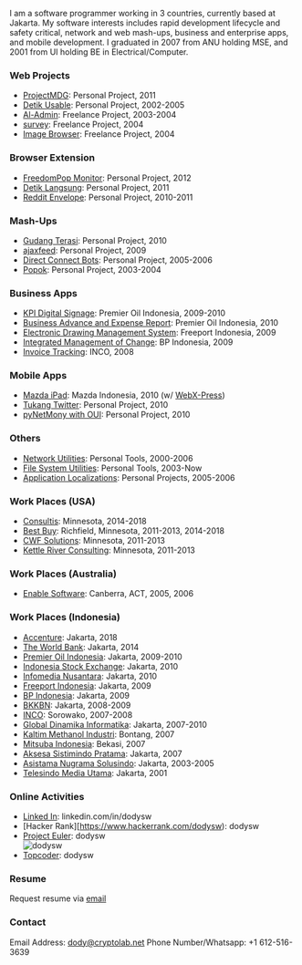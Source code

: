I am a software programmer working in 3 countries, currently based at Jakarta. My software interests includes rapid development lifecycle and safety critical, network and web mash-ups, business and enterprise apps, and mobile development. I graduated in 2007 from ANU holding MSE, and 2001 from UI holding BE in Electrical/Computer.

### Web Projects

* [ProjectMDG](pages/ProjectMDG.md): Personal Project, 2011
* [Detik Usable](pages/DetikUsable.md): Personal Project, 2002-2005
* [Al-Admin](pages/AlAdmin.md): Freelance Project, 2003-2004
* [survey](pages/Survey.md): Freelance Project, 2004
* [Image Browser](https://github.com/dodysw/dodysw-svn/tree/master/imagebrowser): Freelance Project, 2004

### Browser Extension
* [FreedomPop Monitor](https://chrome.google.com/webstore/detail/freedompop-monitor/dfplgeelekjgcjdmheemjhejccmkecmp): Personal Project, 2012
* [Detik Langsung](pages/DetikLangsungExtension.md): Personal Project, 2011
* [Reddit Envelope](pages/RedditEnvelopeExtension.md): Personal Project, 2010-2011

### Mash-Ups
* [Gudang Terasi](pages/GudangTerasi.md): Personal Project, 2010
* [ajaxfeed](http://code.google.com/p/gdata-python-client-ajax-feed/): Personal Project, 2009
* [Direct Connect Bots](pages/DirectConnectBots.md): Personal Project, 2005-2006
* [Popok](pages/Popok.md): Personal Project, 2003-2004

### Business Apps
* [KPI Digital Signage](pages/KpiDigitalSignage.md): Premier Oil Indonesia, 2009-2010
* [Business Advance and Expense Report](http://i.imgur.com/Lwc5z.png): Premier Oil Indonesia, 2010
* [Electronic Drawing Management System](http://i.imgur.com/t9Yp0.png): Freeport Indonesia, 2009
* [Integrated Management of Change](http://i.imgur.com/gYUO6.png): BP Indonesia, 2009
* [Invoice Tracking](http://i.imgur.com/7wj4i.png): INCO, 2008

### Mobile Apps
* [Mazda iPad](http://dodysw.imgur.com/mazda_zoom_zoom): Mazda Indonesia, 2010 (w/ [WebX-Press](http://www.webx-press.com/))
* [Tukang Twitter](pages/TukangTwitter.md): Personal Project, 2010
* [pyNetMony with OUI](pages/PynetmonyOuiPatch.md): Personal Project, 2010

### Others
* [Network Utilities](pages/NetworkUtilities.md): Personal Tools, 2000-2006
* [File System Utilities](pages/FileSystemUtilities.md): Personal Tools, 2003-Now
* [Application Localizations](pages/ApplicationLocalization.md): Personal Projects, 2005-2006

### Work Places (USA)
* [Consultis](http://www.consultis.com/): Minnesota, 2014-2018
* [Best Buy](http://www.bestbuy.com): Richfield, Minnesota, 2011-2013, 2014-2018
* [CWF Solutions](http://www.cwfsolutions.com/technology-services/): Minnesota, 2011-2013
* [Kettle River Consulting](http://www.kettleriverconsulting.com/): Minnesota, 2011-2013

### Work Places (Australia)
* [Enable Software](http://www.google.com/search?q=Enable+Software+Pty+Ltd&btnI): Canberra, ACT, 2005, 2006

### Work Places (Indonesia)
* [Accenture](https://www.accenture.com/id-en/home): Jakarta, 2018
* [The World Bank](http://www.google.com/search?q=World+Bank+Jakarta&btnI): Jakarta, 2014
* [Premier Oil Indonesia](http://www.google.com/search?q=Premier+Oil+Indonesia&btnI): Jakarta, 2009-2010
* [Indonesia Stock Exchange](http://www.google.com/search?q=Indonesia+Stock+Exchange&btnI): Jakarta, 2010
* [Infomedia Nusantara](http://www.google.com/search?q=Indonesia+Yellow+Pages&btnI): Jakarta, 2010
* [Freeport Indonesia](http://www.google.com/search?q=Freeport+Indonesia&btnI): Jakarta, 2009
* [BP Indonesia](http://www.google.com/search?q=BP+Indonesia&btnI): Jakarta, 2009
* [BKKBN](http://www.google.com/search?q=Badan+Koordinator+Keluarga+Berencana+Nasional&btnI): Jakarta, 2008-2009
* [INCO](http://www.google.com/search?q=International+Nickel+Indonesia&btnI): Sorowako, 2007-2008
* [Global Dinamika Informatika](http://www.google.com/search?q=pt+gdi&btnI): Jakarta, 2007-2010
* [Kaltim Methanol Industri](http://www.google.com/search?q=Kaltim+Methanol+Industri&btnI): Bontang, 2007
* [Mitsuba Indonesia](http://www.google.com/search?q=Mitsuba+Indonesia+Pipe+Parts&btnI): Bekasi, 2007
* [Aksesa Sistimindo Pratama](http://www.google.com/search?q=Aksesa+Sistimindo+Pratama&btnI): Jakarta, 2007
* [Asistama Nugrama Solusindo](http://www.google.com/search?q=Asistama+Nugrama+Solusindo&btnI): Jakarta, 2003-2005
* [Telesindo Media Utama](http://www.google.com/search?q=Telesindo+Media+Utama&btnI): Jakarta, 2001

### Online Activities
* [Linked In](http://www.linkedin.com/in/dodysw): linkedin.com/in/dodysw
* [Hacker Rank][https://www.hackerrank.com/dodysw): dodysw
* [Project Euler](http://projecteuler.net/): dodysw<br/>![dodysw](http://projecteuler.net/profile/dodysw.png)
* [Topcoder](http://www.topcoder.com/tc?module=MemberProfile&cr=22916526): dodysw

### Resume
Request resume via [email](mailto:dody@cryptolab.net)

### Contact
Email Address: [dody@cryptolab.net](mailto:dody@cryptolab.net)
Phone Number/Whatsapp: +1 612-516-3639
